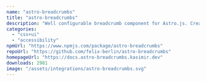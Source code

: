 ```yaml
---
name: "astro-breadcrumbs"
title: "astro-breadcrumbs"
description: "Well configurable breadcrumb component for Astro.js. Create breadcrumbs completely dynamically or specify exactly how they should look."
categories:
  - "css+ui"
  - "accessibility"
npmUrl: "https://www.npmjs.com/package/astro-breadcrumbs"
repoUrl: "https://github.com/felix-berlin/astro-breadcrumbs"
homepageUrl: "https://docs.astro-breadcrumbs.kasimir.dev"
downloads: 2981
image: "/assets/integrations/astro-breadcrumbs.svg"
---
```

